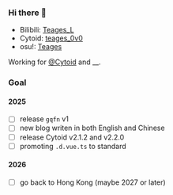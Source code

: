 ### Hi there 👋

- Bilibili: [Teages_L](https://space.bilibili.com/37429890)
- Cytoid: [teages_0v0](https://cytoid.io/profile/teages_0v0)
- osu!: [Teages](https://osu.ppy.sh/users/12756920)

Working for [@Cytoid](https://github.com/Cytoid) and __. <!-- guess -->

### Goal

#### 2025

- [ ] release `gqfn` v1
- [ ] new blog writen in both English and Chinese
- [ ] release Cytoid v2.1.2 and v2.2.0
- [ ] promoting `.d.vue.ts` to standard

#### 2026

- [ ] go back to Hong Kong (maybe 2027 or later)
